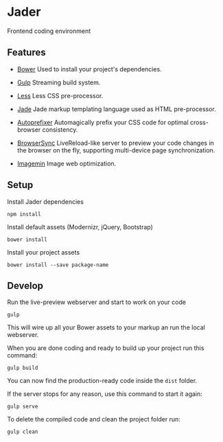 # Jader
Frontend coding environment

## Features
- [Bower](http://bower.io)
Used to install your project's dependencies.

- [Gulp](http://gulpjs.com)
Streaming build system.

- [Less](http://lesscss.org/)
Less CSS pre-processor.

- [Jade](http://jade-lang.com)
Jade markup templating language used as HTML pre-processor.

- [Autoprefixer](https://github.com/postcss/autoprefixer)
Automagically prefix your CSS code for optimal cross-browser consistency.

- [BrowserSync](http://www.browsersync.io)
LiveReload-like server to preview your code changes in the browser on the fly, supporting multi-device page synchronization.

- [Imagemin](https://github.com/imagemin/imagemin)
Image web optimization.

## Setup
Install Jader dependencies
    
    npm install
    
Install default assets (Modernizr, jQuery, Bootstrap)
    
    bower install
    
Install your project assets
    
    bower install --save package-name
    
## Develop
Run the live-preview webserver and start to work on your code

    gulp
    
This will wire up all your Bower assets to your markup an run the local webserver.

When you are done coding and ready to build up your project run this command:

    gulp build
    
You can now find the production-ready code inside the `dist` folder.

If the server stops for any reason, use this command to start it again:

    gulp serve
    
To delete the compiled code and clean the project folder run:

    gulp clean
